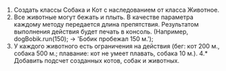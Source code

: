 1. Создать классы Собака и Кот с наследованием от класса Животное.
2. Все животные могут бежать и плыть. В качестве параметра каждому методу передается длина препятствия.
   Результатом выполнения действия будет печать в консоль.
   (Например, dogBobik.run(150); -> 'Бобик пробежал 150 м.');
3. У каждого животного есть ограничения на действия (бег: кот 200 м., собака 500 м.;
   плавание: кот не умеет плавать, собака 10 м.).
4.* Добавить подсчет созданных котов, собак и животных.